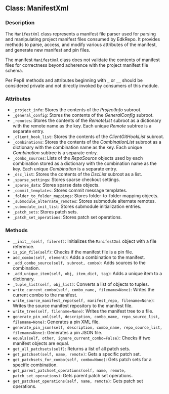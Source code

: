 ## Class: ManifestXml

### Description
The `ManifestXml` class represents a manifest file parser used for parsing and manipulating project manifest files consumed by EdkRepo. It provides methods to parse, access, and modify various attributes of the manifest, and generate new manifest and pin files.

The manifest `ManifestXml` class does not validate the contents of manifest files for correctness beyond adherence with the project manifest file schema.

Per Pep8 methods and attributes beginning with `_` or `__` should be considered private and not directly invoked by consumers of this module. 

### Attributes
- `_project_info`: Stores the contents of the *ProjectInfo* subroot.
- `_general_config`: Stores the contents of the *GeneralConfig* subroot.
- `_remotes`: Stores the contents of the *RemoteList* subroot as a dictionary with the remote name as the key. Each unique *Remote* subtree is a separate entry.
- `_client_hook_list`: Stores the contents of the *ClientGitHookList* subroot.
- `_combinations`: Stores the contents of the *CombinationList* subroot as a dictionary with the combination name as the key. Each unique *Combination* subtree is a separate entry.
- `_combo_sources`: Lists of the *RepoSource* objects used by each combination stored as a dictionary with the combination name as the key. Each unique *Combination* is a separate entry.
- `_dsc_list`: Stores the contents of the *DscList* subroot as a list.
- `_sparse_settings`: Stores sparse checkout settings.
- `_sparse_data`: Stores sparse data objects.
- `_commit_templates`: Stores commit message templates.
- `_folder_to_folder_mappings`: Stores folder-to-folder mapping objects.
- `_submodule_alternate_remotes`: Stores submodule alternate remotes.
- `_submodule_init_list`: Stores submodule initialization entries.
- `_patch_sets`: Stores patch sets.
- `_patch_set_operations`: Stores patch set operations.

### Methods
- `__init__(self, fileref)`: Initializes the `ManifestXml` object with a file reference.
- `is_pin_file(self)`: Checks if the manifest file is a pin file.
- `add_combo(self, element)`: Adds a combination to the manifest.
- `_add_combo_source(self, subroot, combo)`: Adds sources to the combination.
- `_add_unique_item(self, obj, item_dict, tag)`: Adds a unique item to a dictionary.
- `_tuple_list(self, obj_list)`: Converts a list of objects to tuples.
- `write_current_combo(self, combo_name, filename=None)`: Writes the current combo to the manifest.
- `write_source_manifest_repo(self, manifest_repo, filename=None)`: Writes the source manifest repository to the manifest file.
- `write_tree(self, filename=None)`: Writes the manifest tree to a file.
- `generate_pin_xml(self, description, combo_name, repo_source_list, filename=None)`: Generates a pin XML file.
- `generate_pin_json(self, description, combo_name, repo_source_list, filename=None)`: Generates a pin JSON file.
- `equals(self, other, ignore_current_combo=False)`: Checks if two manifest objects are equal.
- `get_all_patchsets(self)`: Returns a list of all patch sets.
- `get_patchset(self, name, remote)`: Gets a specific patch set.
- `get_patchsets_for_combo(self, combo=None)`: Gets patch sets for a specific combination.
- `get_parent_patchset_operations(self, name, remote, patch_set_operations)`: Gets parent patch set operations.
- `get_patchset_operations(self, name, remote)`: Gets patch set operations.
